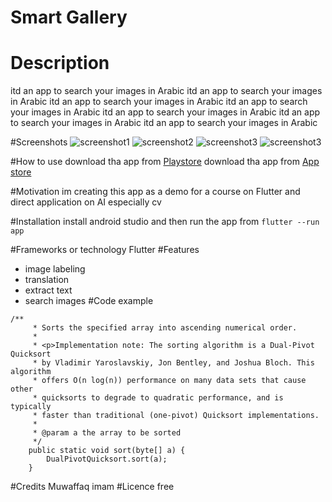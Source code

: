 # Smart Gallery
# Description
itd an app to search your images in Arabic 
itd an app to search your images in Arabic 
itd an app to search your images in Arabic 
itd an app to search your images in Arabic 
itd an app to search your images in Arabic 
itd an app to search your images in Arabic 
itd an app to search your images in Arabic 

#Screenshots
![screenshot1](https://github.com/MoofiyTvIT/Smart-Gallery-/blob/main/screenshots/1.jpeg?raw=true)
![screenshot2](https://github.com/MoofiyTvIT/Smart-Gallery-/blob/main/screenshots/2.jpeg?raw=true)
![screenshot3](https://github.com/MoofiyTvIT/Smart-Gallery-/blob/main/screenshots/3.jpeg?raw=true)
![screenshot3](https://github.com/MoofiyTvIT/Smart-Gallery-/blob/main/screenshots/4.jpeg?raw=true)

#How to use 
download tha app from [Playstore](http://example.com)
download tha app from [App store](http://example.com)

#Motivation
im creating this app as a demo for a course on Flutter and direct application 
on AI especially cv

#Installation 
install android studio and then run the app from 
`flutter --run app`

#Frameworks or technology 
Flutter
#Features 
- image labeling
- translation
- extract text
- search images
#Code example
```
/**
     * Sorts the specified array into ascending numerical order.
     *
     * <p>Implementation note: The sorting algorithm is a Dual-Pivot Quicksort
     * by Vladimir Yaroslavskiy, Jon Bentley, and Joshua Bloch. This algorithm
     * offers O(n log(n)) performance on many data sets that cause other
     * quicksorts to degrade to quadratic performance, and is typically
     * faster than traditional (one-pivot) Quicksort implementations.
     *
     * @param a the array to be sorted
     */
    public static void sort(byte[] a) {
        DualPivotQuicksort.sort(a);
    }
```


#Credits 
Muwaffaq imam 
#Licence 
free 
